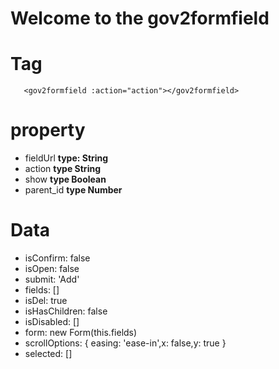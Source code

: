 # Welcome to the gov2formfield 

# Tag

```
   <gov2formfield :action="action"></gov2formfield>
```

# property 
- fieldUrl **type: String**
- action **type String**
- show **type Boolean**
- parent_id **type Number**

# Data
- isConfirm: false
- isOpen: false
- submit: 'Add'
- fields: []
- isDel: true
- isHasChildren: false
- isDisabled: []
- form: new Form(this.fields)
- scrollOptions: { easing: 'ease-in',x: false,y: true }
- selected: []

